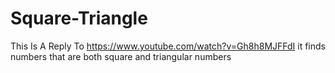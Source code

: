 # Square-Triangle
This Is A Reply To
https://www.youtube.com/watch?v=Gh8h8MJFFdI
  it finds numbers that are both square and triangular numbers
